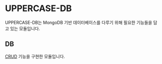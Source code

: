 # UPPERCASE-DB
UPPERCASE-DB는 MongoDB 기반 데이터베이스를 다루기 위해 필요한 기능들을 담고 있는 모듈입니다.

## DB
[CRUD](https://ko.wikipedia.org/wiki/CRUD) 기능을 구현한 모듈입니다.

